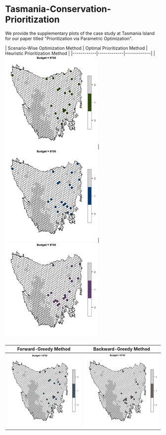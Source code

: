 # Tasmania-Conservation-Prioritization
We provide the supplementary plots of the case study at Tasmania Island for our paper titled "Prioritization via Parametric Optimization". 

<table>
| Scenario-Wise Optimization Method   | Optimal Prioritization Method      |  Heuristic Prioritization Method         |
|------------|-------------|-------------|
|<img src = "https://github.com/ConservationPrioritization/Tasmania-Conservation-Prioritization/blob/main/ScenOptAnimation.gif" width = "300" />|<img src = "https://github.com/ConservationPrioritization/Tasmania-Conservation-Prioritization/blob/main/OptPrioAnimation.gif" width = "300" />|<img src = "https://github.com/ConservationPrioritization/Tasmania-Conservation-Prioritization/blob/main/HeuPrioAnimation.gif" width = "300" />
 </table>

| Forward-Greedy Method   | Backward-Greedy Method      |
|------------|-------------|
|<img src = "https://github.com/ConservationPrioritization/Tasmania-Conservation-Prioritization/blob/main/ForGreedyAnimation.gif" width = "300" />|<img src = "https://github.com/ConservationPrioritization/Tasmania-Conservation-Prioritization/blob/main/BackGreedyAnimation.gif" width = "300" />|



